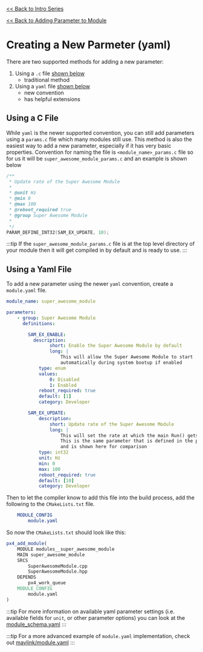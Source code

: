 [<< Back to Intro Series](intro_series.md)

[<< Back to Adding Parameter to Module](adding_parameters_to_module.md)

# Creating a New Parmeter (yaml)

There are two supported methods for adding a new parameter:

1. Using a `.c` file [shown below](#user-content-using-a-c-file)
    - traditional method
2. Using a `yaml` file [shown below](#user-content-using-a-yaml-file)
    - new convention
    - has helpful extensions


## Using a C File

While `yaml` is the newer supported convention, you can still add parameters using a `params.c` file which many modules still use. This method is also the easiest way to add a new parameter, especially if it has very basic properties. Convention for naming the file is `<module_name>_params.c` file so for us it will be `super_awesome_module_params.c` and an example is shown below

``` c
/**
 * Update rate of the Super Awesome Module
 *
 * @unit Hz
 * @min 0
 * @max 100
 * @reboot_required true
 * @group Super Awesome Module
 *
 */
PARAM_DEFINE_INT32(SAM_EX_UPDATE, 10);
```

:::tip
If the `super_awesome_module_params.c` file is at the top level directory of your module then it will get compiled in by default and is ready to use.
:::

## Using a Yaml File

To add a new parameter using the newer `yaml` convention, create a `module.yaml` file.

``` yaml
module_name: super_awesome_module

parameters:
    - group: Super Awesome Module
      definitions:

        SAM_EX_ENABLE:
          description:
                short: Enable the Super Awesome Module by default
                long: |
                    This will allow the Super Awesome Module to start
                    automatically during system bootup if enabled
            type: enum
            values:
                0: Disabled
                1: Enabled
            reboot_required: true
            default: [1]
            category: Developer

        SAM_EX_UPDATE:
            description:
                short: Update rate of the Super Awesome Module
                long: |
                    This will set the rate at which the main Run() gets called.
                    This is the same parameter that is defined in the params.c file
                    and is shown here for comparison
            type: int32
            unit: Hz
            min: 0
            max: 100
            reboot_required: true
            default: [10]
            category: Developer

```

Then to let the compiler know to add this file into the build process, add the following to the `CMakeLists.txt` file.

``` cmake
	MODULE_CONFIG
		module.yaml
```

So now the `CMakeLists.txt` should look like this:

``` cmake
px4_add_module(
	MODULE modules__super_awesome_module
	MAIN super_awesome_module
	SRCS
		SuperAwesomeModule.cpp
		SuperAwesomeModule.hpp
	DEPENDS
		px4_work_queue
	MODULE_CONFIG
		module.yaml
)

```

:::tip
For more information on available yaml parameter settings (i.e. available fields for `unit`, or other parameter options) you can look at the [module_schema.yaml](https://github.com/PX4/PX4-Autopilot/blob/ed0d26de8ab318d10a3e016c01755ae215ea929f/validation/module_schema.yaml#L83C5-L83C5)
:::

:::tip
For a more advanced example of `module.yaml` implementation, check out [mavlink/module.yaml](https://github.com/PX4/PX4-Autopilot/blob/main/src/modules/mavlink/module.yaml)
:::
